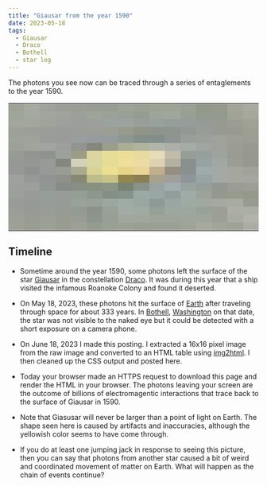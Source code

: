 ```yaml
---
title: "Giausar from the year 1590"
date: 2023-05-18
tags:
  - Giausar
  - Draco
  - Bothell
  - star log
---
```



The photons you see now can be traced through a series of entaglements to the year 1590. 

<style>
    .pixel-table td {
        height: 16px;
        width: 16px;
        border-width: 0px;
    }
</style>

<table class="pixel-table">
    <tr>
        <td style='background-color: #9ea297'></td>
        <td style='background-color: #a5a99f'></td>
        <td style='background-color: #9ea39b'></td>
        <td style='background-color: #9b9f97'></td>
        <td style='background-color: #999f95'></td>
        <td style='background-color: #979d94'></td>
        <td style='background-color: #979e92'></td>
        <td style='background-color: #9ca397'></td>
        <td style='background-color: #9aa193'></td>
        <td style='background-color: #9ca394'></td>
        <td style='background-color: #9ca496'></td>
        <td style='background-color: #9ba294'></td>
        <td style='background-color: #92998a'></td>
        <td style='background-color: #959a8c'></td>
        <td style='background-color: #a2a499'></td>
        <td style='background-color: #a9aaa0'></td>
    </tr>
    <tr>
        <td style='background-color: #a0a599'></td>
        <td style='background-color: #a5a99f'></td>
        <td style='background-color: #a2a59e'></td>
        <td style='background-color: #9fa39b'></td>
        <td style='background-color: #9ba19a'></td>
        <td style='background-color: #9da49a'></td>
        <td style='background-color: #9ba197'></td>
        <td style='background-color: #99a096'></td>
        <td style='background-color: #959c92'></td>
        <td style='background-color: #9da49b'></td>
        <td style='background-color: #a0a69c'></td>
        <td style='background-color: #979e93'></td>
        <td style='background-color: #929a8d'></td>
        <td style='background-color: #94998d'></td>
        <td style='background-color: #a2a398'></td>
        <td style='background-color: #a6a89d'></td>
    </tr>
    <tr>
        <td style='background-color: #a3a69b'></td>
        <td style='background-color: #a2a79d'></td>
        <td style='background-color: #9fa39c'></td>
        <td style='background-color: #9da09b'></td>
        <td style='background-color: #9b9f9c'></td>
        <td style='background-color: #9ba09d'></td>
        <td style='background-color: #9ba3a1'></td>
        <td style='background-color: #9ca4a0'></td>
        <td style='background-color: #989f9b'></td>
        <td style='background-color: #99a19c'></td>
        <td style='background-color: #959d98'></td>
        <td style='background-color: #969c99'></td>
        <td style='background-color: #949a95'></td>
        <td style='background-color: #969a90'></td>
        <td style='background-color: #9c9e93'></td>
        <td style='background-color: #9fa196'></td>
    </tr>
    <tr>
        <td style='background-color: #9da198'></td>
        <td style='background-color: #9c9f98'></td>
        <td style='background-color: #9a9d98'></td>
        <td style='background-color: #9a9c99'></td>
        <td style='background-color: #9a9d9a'></td>
        <td style='background-color: #9c9f98'></td>
        <td style='background-color: #9a9f94'></td>
        <td style='background-color: #969b8d'></td>
        <td style='background-color: #909587'></td>
        <td style='background-color: #8e948c'></td>
        <td style='background-color: #8e948e'></td>
        <td style='background-color: #929894'></td>
        <td style='background-color: #989d97'></td>
        <td style='background-color: #969a93'></td>
        <td style='background-color: #989a91'></td>
        <td style='background-color: #9d9f93'></td>
    </tr>
    <tr>
        <td style='background-color: #9ea399'></td>
        <td style='background-color: #9da29a'></td>
        <td style='background-color: #999c98'></td>
        <td style='background-color: #989b98'></td>
        <td style='background-color: #999e9e'></td>
        <td style='background-color: #969b9e'></td>
        <td style='background-color: #959c9c'></td>
        <td style='background-color: #8d9791'></td>
        <td style='background-color: #838e89'></td>
        <td style='background-color: #838e8a'></td>
        <td style='background-color: #8d9492'></td>
        <td style='background-color: #999e9b'></td>
        <td style='background-color: #9b9f99'></td>
        <td style='background-color: #9ea29b'></td>
        <td style='background-color: #9d9e95'></td>
        <td style='background-color: #9c9d93'></td>
    </tr>
    <tr>
        <td style='background-color: #9ca096'></td>
        <td style='background-color: #a1a49c'></td>
        <td style='background-color: #a1a5a0'></td>
        <td style='background-color: #9c9f9c'></td>
        <td style='background-color: #91948f'></td>
        <td style='background-color: #85877b'></td>
        <td style='background-color: #9c9e8a'></td>
        <td style='background-color: #abae95'></td>
        <td style='background-color: #b0b49c'></td>
        <td style='background-color: #b2b6a8'></td>
        <td style='background-color: #abafa8'></td>
        <td style='background-color: #a5aba5'></td>
        <td style='background-color: #9fa5a0'></td>
        <td style='background-color: #9fa29b'></td>
        <td style='background-color: #9b9d93'></td>
        <td style='background-color: #989a91'></td>
    </tr>
    <tr>
        <td style='background-color: #979b95'></td>
        <td style='background-color: #929592'></td>
        <td style='background-color: #8f928f'></td>
        <td style='background-color: #9da19b'></td>
        <td style='background-color: #9d9d86'></td>
        <td style='background-color: #dcd5a0'></td>
        <td style='background-color: #e7dd97'></td>
        <td style='background-color: #ecde96'></td>
        <td style='background-color: #eada9d'></td>
        <td style='background-color: #e8dbb7'></td>
        <td style='background-color: #c1bba9'></td>
        <td style='background-color: #989e97'></td>
        <td style='background-color: #959f9e'></td>
        <td style='background-color: #9da39d'></td>
        <td style='background-color: #9a9b93'></td>
        <td style='background-color: #97988f'></td>
    </tr>
    <tr>
        <td style='background-color: #959894'></td>
        <td style='background-color: #949794'></td>
        <td style='background-color: #979a96'></td>
        <td style='background-color: #848780'></td>
        <td style='background-color: #d2d2ba'></td>
        <td style='background-color: #d9d79e'></td>
        <td style='background-color: #e6dc95'></td>
        <td style='background-color: #eedf9a'></td>
        <td style='background-color: #ebdca5'></td>
        <td style='background-color: #ddd2b1'></td>
        <td style='background-color: #b5b1a1'></td>
        <td style='background-color: #89908e'></td>
        <td style='background-color: #97a2a3'></td>
        <td style='background-color: #a1a8a1'></td>
        <td style='background-color: #9c9d95'></td>
        <td style='background-color: #979990'></td>
    </tr>
    <tr>
        <td style='background-color: #969896'></td>
        <td style='background-color: #909292'></td>
        <td style='background-color: #979a98'></td>
        <td style='background-color: #989c95'></td>
        <td style='background-color: #aaaa8f'></td>
        <td style='background-color: #d8d395'></td>
        <td style='background-color: #ebe092'></td>
        <td style='background-color: #e6d587'></td>
        <td style='background-color: #ead598'></td>
        <td style='background-color: #c0af8b'></td>
        <td style='background-color: #958e81'></td>
        <td style='background-color: #899090'></td>
        <td style='background-color: #9faaac'></td>
        <td style='background-color: #a5a9a6'></td>
        <td style='background-color: #a5a69e'></td>
        <td style='background-color: #a1a39a'></td>
    </tr>
    <tr>
        <td style='background-color: #9ea19e'></td>
        <td style='background-color: #969998'></td>
        <td style='background-color: #919494'></td>
        <td style='background-color: #8f928b'></td>
        <td style='background-color: #878972'></td>
        <td style='background-color: #bcbd8b'></td>
        <td style='background-color: #c7c286'></td>
        <td style='background-color: #93874d'></td>
        <td style='background-color: #8a7f53'></td>
        <td style='background-color: #a8a18c'></td>
        <td style='background-color: #a09f99'></td>
        <td style='background-color: #8e969a'></td>
        <td style='background-color: #97a3a5'></td>
        <td style='background-color: #a3a9a5'></td>
        <td style='background-color: #a6a89f'></td>
        <td style='background-color: #a5a69e'></td>
    </tr>
    <tr>
        <td style='background-color: #9da09d'></td>
        <td style='background-color: #9d9e9e'></td>
        <td style='background-color: #909692'></td>
        <td style='background-color: #878d86'></td>
        <td style='background-color: #888f85'></td>
        <td style='background-color: #88907f'></td>
        <td style='background-color: #8a9583'></td>
        <td style='background-color: #778373'></td>
        <td style='background-color: #88948a'></td>
        <td style='background-color: #99a3a3'></td>
        <td style='background-color: #a1acac'></td>
        <td style='background-color: #97a3a1'></td>
        <td style='background-color: #959f9a'></td>
        <td style='background-color: #919890'></td>
        <td style='background-color: #9b9d94'></td>
        <td style='background-color: #9d9f94'></td>
    </tr>
    <tr>
        <td style='background-color: #9ca09a'></td>
        <td style='background-color: #989b98'></td>
        <td style='background-color: #979d99'></td>
        <td style='background-color: #979d96'></td>
        <td style='background-color: #959e95'></td>
        <td style='background-color: #8e978e'></td>
        <td style='background-color: #848f86'></td>
        <td style='background-color: #86938b'></td>
        <td style='background-color: #9baaa5'></td>
        <td style='background-color: #9aa6a4'></td>
        <td style='background-color: #929e9c'></td>
        <td style='background-color: #a0aca7'></td>
        <td style='background-color: #9ba39a'></td>
        <td style='background-color: #95988f'></td>
        <td style='background-color: #989a8f'></td>
        <td style='background-color: #95988c'></td>
    </tr>
    <tr>
        <td style='background-color: #989b97'></td>
        <td style='background-color: #969a96'></td>
        <td style='background-color: #969c98'></td>
        <td style='background-color: #969b96'></td>
        <td style='background-color: #99a299'></td>
        <td style='background-color: #97a198'></td>
        <td style='background-color: #9ca7a0'></td>
        <td style='background-color: #9faca6'></td>
        <td style='background-color: #9aa6a2'></td>
        <td style='background-color: #8e9a98'></td>
        <td style='background-color: #99a6a3'></td>
        <td style='background-color: #9eaba3'></td>
        <td style='background-color: #a0a89f'></td>
        <td style='background-color: #a5a9a0'></td>
        <td style='background-color: #a8aba0'></td>
        <td style='background-color: #999b90'></td>
    </tr>
    <tr>
        <td style='background-color: #9a9e97'></td>
        <td style='background-color: #979a94'></td>
        <td style='background-color: #989d98'></td>
        <td style='background-color: #959b93'></td>
        <td style='background-color: #949b92'></td>
        <td style='background-color: #8b938a'></td>
        <td style='background-color: #98a097'></td>
        <td style='background-color: #a1aca5'></td>
        <td style='background-color: #9faaa2'></td>
        <td style='background-color: #95a099'></td>
        <td style='background-color: #9da89f'></td>
        <td style='background-color: #9ca89e'></td>
        <td style='background-color: #99a298'></td>
        <td style='background-color: #9ba097'></td>
        <td style='background-color: #adafa4'></td>
        <td style='background-color: #abaea3'></td>
    </tr>
    <tr>
        <td style='background-color: #9da195'></td>
        <td style='background-color: #979c90'></td>
        <td style='background-color: #9b9f94'></td>
        <td style='background-color: #979b90'></td>
        <td style='background-color: #989c93'></td>
        <td style='background-color: #8e958a'></td>
        <td style='background-color: #989f94'></td>
        <td style='background-color: #a0a79b'></td>
        <td style='background-color: #a0a79a'></td>
        <td style='background-color: #9da498'></td>
        <td style='background-color: #9ea598'></td>
        <td style='background-color: #9ea599'></td>
        <td style='background-color: #9ea599'></td>
        <td style='background-color: #9da195'></td>
        <td style='background-color: #a9aba1'></td>
        <td style='background-color: #b2b4aa'></td>
    </tr>
    <tr>
        <td style='background-color: #9ea296'></td>
        <td style='background-color: #999d92'></td>
        <td style='background-color: #9ca295'></td>
        <td style='background-color: #989d91'></td>
        <td style='background-color: #9ca095'></td>
        <td style='background-color: #949b8f'></td>
        <td style='background-color: #99a094'></td>
        <td style='background-color: #9ba294'></td>
        <td style='background-color: #99a091'></td>
        <td style='background-color: #9aa193'></td>
        <td style='background-color: #99a192'></td>
        <td style='background-color: #9ea597'></td>
        <td style='background-color: #a6ab9d'></td>
        <td style='background-color: #a1a698'></td>
        <td style='background-color: #9fa297'></td>
        <td style='background-color: #acada2'></td>
    </tr>
</table>

## Timeline

* Sometime around the year 1590, some photons left the surface of the star [Giausar](/giausar/) in the constellation [Draco](/draco/). It was during this year that a ship visited the infamous Roanoke Colony and found it deserted.

* On May 18, 2023, these photons hit the surface of [Earth](/earth/) after traveling through space for about 333 years. In [Bothell](/bothell/), [Washington](/washington/) on that date, the star was not visible to the naked eye but it could be detected with a short exposure on a camera phone.

* On June 18, 2023 I made this posting. I extracted a 16x16 pixel image from the raw image and converted to an HTML table using [img2html](https://pgl.yoyo.org/img2html/). I then cleaned up the CSS output and posted here.

* Today your browser made an HTTPS request to download this page and render the HTML in your browser. The photons leaving your screen are the outcome of billions of electromagentic interactions that trace back to the surface of Giausar in 1590.

* Note that Giasusar will never be larger than a point of light on Earth. The shape seen here is caused by artifacts and inaccuracies, although the yellowish color seems to have come through.

* If you do at least one jumping jack in response to seeing this picture, then you can say that photons from another star caused a bit of weird and coordinated movement of matter on Earth. What will happen as the chain of events continue?